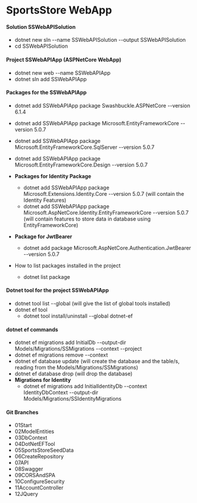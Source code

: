 ﻿# SportsStore WebApp


#### Solution SSWebAPISolution

- dotnet new sln --name SSWebAPISolution --output SSWebAPISolution
- cd SSWebAPISolution

#### Project SSWebAPIApp (ASPNetCore WebApp)

- dotnet new web --name SSWebAPIApp
- dotnet sln add SSWebAPIApp

#### Packages for the SSWebAPIApp

- dotnet add SSWebAPIApp package Swashbuckle.ASPNetCore --version 6.1.4
- dotnet add SSWebAPIApp package Microsoft.EntityFrameworkCore --version 5.0.7
- dotnet add SSWebAPIApp package Microsoft.EntityFrameworkCore.SqlServer --version 5.0.7
- dotnet add SSWebAPIApp package Microsoft.EntityFrameworkCore.Design --version 5.0.7

- **Packages for Identity Package**
  - dotnet add SSWebAPIApp package Microsoft.Extensions.Identity.Core --version 5.0.7 (will contain the Identity Features)
  - dotnet add SSWebAPIApp package Microsoft.AspNetCore.Identity.EntityFrameworkCore --version 5.0.7 (will contain features to store data in database using EntityFrameworkCore)

- **Package for JwtBearer**
  - dotnet add package Microsoft.AspNetCore.Authentication.JwtBearer --version 5.0.7

- How to list packages installed in the project
  - dotnet list <projectname> package

#### Dotnet tool for the project SSWebAPIApp

- dotnet tool list --global (will give the list of global tools installed)
- dotnet ef tool
  - dotnet tool install/uninstall --global dotnet-ef

#### dotnet ef commands

- dotnet ef migrations add InitialDb --output-dir Models/Migrations/SSMigrations --context <context class name> --project <project name>
- dotnet ef migrations remove --context <context class name>
- dotnet ef database update (will create the database and the table/s, reading from the Models/Migrations/SSMigrations)
- dotnet ef database drop (will drop the database)
- **Migrations for Identity**
  - dotnet ef migrations add InitialIdentityDb --context IdentityDbContext --output-dir Models/Migrations/SSIdentityMigrations  

#### Git Branches

- 01Start
- 02ModelEntities
- 03DbContext
- 04DotNetEFTool
- 05SportsStoreSeedData
- 06CreateRepository
- 07API
- 08Swagger
- 09CORSAndSPA
- 10ConfigureSecurity
- 11AccountController
- 12JQuery